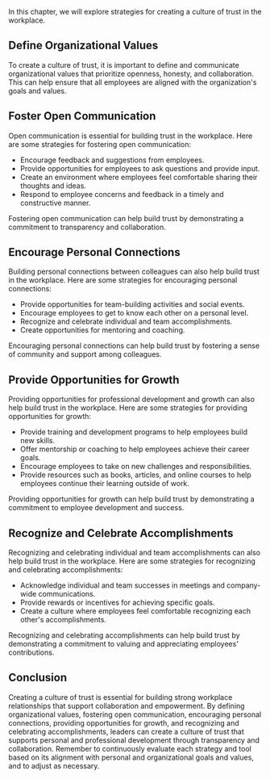 
In this chapter, we will explore strategies for creating a culture of trust in the workplace.

Define Organizational Values
----------------------------

To create a culture of trust, it is important to define and communicate organizational values that prioritize openness, honesty, and collaboration. This can help ensure that all employees are aligned with the organization's goals and values.

Foster Open Communication
-------------------------

Open communication is essential for building trust in the workplace. Here are some strategies for fostering open communication:

* Encourage feedback and suggestions from employees.
* Provide opportunities for employees to ask questions and provide input.
* Create an environment where employees feel comfortable sharing their thoughts and ideas.
* Respond to employee concerns and feedback in a timely and constructive manner.

Fostering open communication can help build trust by demonstrating a commitment to transparency and collaboration.

Encourage Personal Connections
------------------------------

Building personal connections between colleagues can also help build trust in the workplace. Here are some strategies for encouraging personal connections:

* Provide opportunities for team-building activities and social events.
* Encourage employees to get to know each other on a personal level.
* Recognize and celebrate individual and team accomplishments.
* Create opportunities for mentoring and coaching.

Encouraging personal connections can help build trust by fostering a sense of community and support among colleagues.

Provide Opportunities for Growth
--------------------------------

Providing opportunities for professional development and growth can also help build trust in the workplace. Here are some strategies for providing opportunities for growth:

* Provide training and development programs to help employees build new skills.
* Offer mentorship or coaching to help employees achieve their career goals.
* Encourage employees to take on new challenges and responsibilities.
* Provide resources such as books, articles, and online courses to help employees continue their learning outside of work.

Providing opportunities for growth can help build trust by demonstrating a commitment to employee development and success.

Recognize and Celebrate Accomplishments
---------------------------------------

Recognizing and celebrating individual and team accomplishments can also help build trust in the workplace. Here are some strategies for recognizing and celebrating accomplishments:

* Acknowledge individual and team successes in meetings and company-wide communications.
* Provide rewards or incentives for achieving specific goals.
* Create a culture where employees feel comfortable recognizing each other's accomplishments.

Recognizing and celebrating accomplishments can help build trust by demonstrating a commitment to valuing and appreciating employees' contributions.

Conclusion
----------

Creating a culture of trust is essential for building strong workplace relationships that support collaboration and empowerment. By defining organizational values, fostering open communication, encouraging personal connections, providing opportunities for growth, and recognizing and celebrating accomplishments, leaders can create a culture of trust that supports personal and professional development through transparency and collaboration. Remember to continuously evaluate each strategy and tool based on its alignment with personal and organizational goals and values, and to adjust as necessary.
